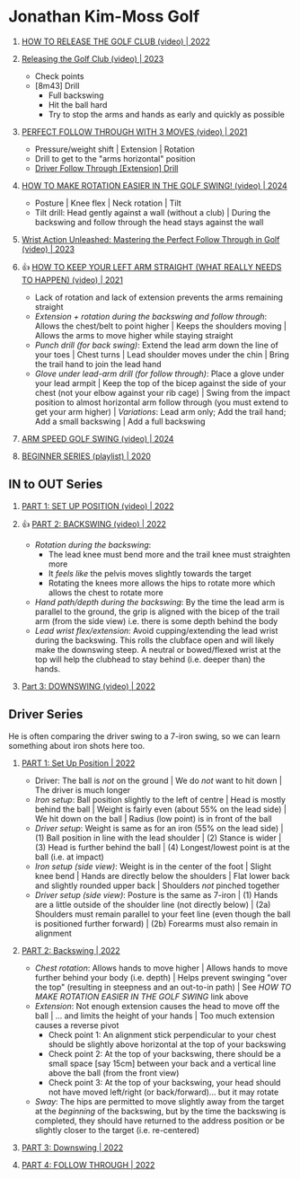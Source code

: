 # Jonathan Kim-Moss Golf

1. [HOW TO RELEASE THE GOLF CLUB (video) | 2022](https://www.youtube.com/watch?v=Y_icyjq4B7A)

1. [Releasing the Golf Club (video) | 2023](https://www.youtube.com/watch?v=MVR6WCbOR0M)
   - Check points
   - [8m43] Drill
     * Full backswing
     * Hit the ball hard
     * Try to stop the arms and hands as early and quickly as possible

1. [PERFECT FOLLOW THROUGH WITH 3 MOVES (video) | 2021](https://www.youtube.com/watch?v=-WMnaMuLw0Y)
   - Pressure/weight shift | Extension | Rotation
   - Drill to get to the "arms horizontal" position
   - [Driver Follow Through [Extension] Drill](https://www.youtube.com/shorts/4blOaiiETY4)

1. [HOW TO MAKE ROTATION EASIER IN THE GOLF SWING! (video) | 2024](https://www.youtube.com/watch?v=17NThfso1ic)
   - Posture | Knee flex | Neck rotation | Tilt
   - Tilt drill: Head gently against a wall (without a club) | During
     the backswing and follow through the head stays against the wall

1. [Wrist Action Unleashed: Mastering the Perfect Follow Through in Golf (video) | 2023](https://www.youtube.com/watch?v=za4T2rhDupA)

1. :thumbsup: [HOW TO KEEP YOUR LEFT ARM STRAIGHT (WHAT REALLY NEEDS TO HAPPEN) (video) | 2021](https://www.youtube.com/watch?v=65v-CLglPV4)
   - Lack of rotation and lack of extension prevents the arms remaining straight
   - *Extension + rotation during the backswing and follow through*:
     Allows the chest/belt to point higher | Keeps the shoulders moving |
     Allows the arms to move higher while staying straight
   - *Punch drill (for back swing)*: Extend the lead arm down the line
     of your toes | Chest turns | Lead shoulder moves under the chin |
     Bring the trail hand to join the lead hand
   - *Glove under lead-arm drill (for follow through)*:
     Place a glove under your lead armpit | Keep the top of the bicep
     against the side of your chest (not your elbow against your rib cage) |
     Swing from the impact position to almost horizontal arm follow through
     (you must extend to get your arm higher) | *Variations*: Lead arm only;
     Add the trail hand; Add a small backswing | Add a full backswing

1. [ARM SPEED GOLF SWING (video) | 2024](https://www.youtube.com/watch?v=FmCt2R8rxHw)

1. [BEGINNER SERIES (playlist) | 2020](https://www.youtube.com/playlist?list=PL9LXECPA3NlXMPgah2bAs8R9nopsBa6vg)


## IN to OUT Series

1. [PART 1: SET UP POSITION (video) | 2022](https://www.youtube.com/watch?v=6K0aZn1ngZY)

1. :thumbsup: [PART 2: BACKSWING (video) | 2022](https://www.youtube.com/watch?v=FyKRRBvgtQY)
   - *Rotation during the backswing*:
     * The lead knee must bend more and the trail knee must straighten more
     * It *feels like* the pelvis moves slightly towards the target
     * Rotating the knees more allows the hips to rotate more
       which allows the chest to rotate more
   - *Hand path/depth during the backswing*: By the time the
     lead arm is parallel to the ground, the grip is aligned
     with the bicep of the trail arm (from the side view)
     i.e. there is some depth behind the body
   - *Lead wrist flex/extension*: Avoid cupping/extending the
     lead wrist during the backswing. This rolls the clubface
     open and will likely make the downswing steep. A neutral
     or bowed/flexed wrist at the top will help the clubhead
     to stay behind (i.e. deeper than) the hands.

1. [Part 3: DOWNSWING (video) | 2022](https://www.youtube.com/watch?v=QXHKCNzkJh8)


## Driver Series

He is often comparing the driver swing to a 7-iron swing, so we can
learn something about iron shots here too.

1. [PART 1: Set Up Position | 2022](https://www.youtube.com/watch?v=zdp-flHvhdY)
   - Driver: The ball is *not* on the ground | We do *not*
     want to hit down | The driver is much longer
   - *Iron setup*: Ball position slightly to the left of centre |
     Head is mostly behind the ball | Weight is fairly even
     (about 55% on the lead side) | We hit down on the ball |
     Radius (low point) is in front of the ball
   - *Driver setup*: Weight is same as for an iron (55% on the lead side) |
     (1) Ball position in line with the lead shoulder |
     (2) Stance is wider | (3) Head is further behind the ball |
     (4) Longest/lowest point is at the ball (i.e. at impact)
   - *Iron setup (side view)*: Weight is in the center of the foot |
     Slight knee bend | Hands are directly below the shoulders |
     Flat lower back and slightly rounded upper back |
     Shoulders *not* pinched together
   - *Driver setup (side view)*: Posture is the same as 7-iron |
     (1) Hands are a little outside of the shoulder line (not directly below) |
     (2a) Shoulders must remain parallel to your feet line (even
     though the ball is positioned further forward) | (2b) Forearms
     must also remain in alignment

1. [PART 2: Backswing | 2022](https://www.youtube.com/watch?v=2PP5vA1XTOE)
   - *Chest rotation*: Allows hands to move higher | Allows hands to
     move further behind your body (i.e. depth) | Helps prevent swinging
     "over the top" (resulting in steepness and an out-to-in path) |
     See *HOW TO MAKE ROTATION EASIER IN THE GOLF SWING* link above
   - *Extension*: Not enough extension causes the head to move off the ball |
     ... and limits the height of your hands | Too much extension causes
     a reverse pivot
     * Check point 1: An alignment stick perpendicular to your chest should
       be slightly above horizontal at the top of your backswing
     * Check point 2: At the top of your backswing, there should be a small
       space [say 15cm] between your back and a vertical line above the ball
       (from the front view)
     * Check point 3: At the top of your backswing, your head should not
       have moved left/right (or back/forward)... but it may rotate
   - *Sway*: The hips are permitted to move slightly away from the target
     at the *beginning* of the backswing, but by the time the backswing
     is completed, they should have returned to the address position
     or be slightly closer to the target (i.e. re-centered)

1. [PART 3: Downswing | 2022](https://www.youtube.com/watch?v=VKegow4i6Mo)
1. [PART 4: FOLLOW THROUGH | 2022](https://www.youtube.com/watch?v=h6x_DTC3jp0)

